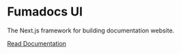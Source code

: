 # Fumadocs UI

The Next.js framework for building documentation website.

[Read Documentation](https://next-docs-zeta.vercel.app/docs/ui)
